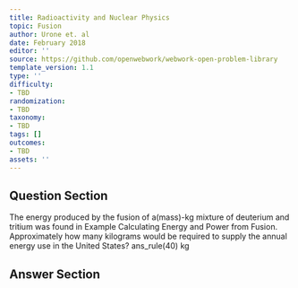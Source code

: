 ```yaml
---
title: Radioactivity and Nuclear Physics
topic: Fusion
author: Urone et. al
date: February 2018
editor: ''
source: https://github.com/openwebwork/webwork-open-problem-library
template_version: 1.1
type: ''
difficulty:
- TBD
randomization:
- TBD
taxonomy:
- TBD
tags: []
outcomes:
- TBD
assets: ''
---
```


## Question Section 

The energy produced by the fusion of a(mass)-kg mixture of deuterium and tritium was found in Example Calculating Energy and Power from Fusion.
Approximately how many kilograms would be required to supply the annual energy use in the United States? 
ans_rule(40) kg



## Answer Section

